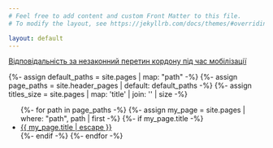 ```yaml
---
# Feel free to add content and custom Front Matter to this file.
# To modify the layout, see https://jekyllrb.com/docs/themes/#overriding-theme-defaults

layout: default
---
```


[Відповідальність за незаконний перетин кордону під час мобілізації](https://telegra.ph/Vidpovidalnist-za-nezakonnij-peretin-kordonu-pid-chas-mobilizacii-04-03)

{%- assign default_paths = site.pages | map: "path" -%}
{%- assign page_paths = site.header_pages | default: default_paths -%}
{%- assign titles_size = site.pages | map: 'title' | join: '' | size -%}
<nav>
  <ul>
    {%- for path in page_paths -%}
      {%- assign my_page = site.pages | where: "path", path | first -%}
      {%- if my_page.title -%}
      <li><a class="page-link" href="{{ my_page.url | relative_url }}">{{ my_page.title | escape }}</a></li>
      {%- endif -%}
    {%- endfor -%}
  </ul>
<nav>

